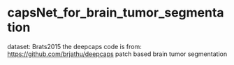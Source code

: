 # capsNet_for_brain_tumor_segmentation
dataset: Brats2015
the deepcaps code is from: https://github.com/brjathu/deepcaps
patch based brain tumor segmentation

